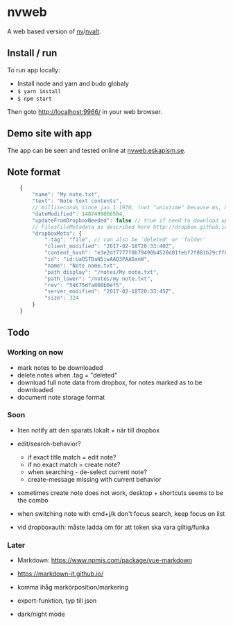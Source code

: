 # nvweb

A web based version of [nv](http://notational.net/)/[nvalt](http://brettterpstra.com/projects/nvalt/).

## Install / run

To run app locally:

- Install node and yarn and budo globaly
- `$ yarn install`
- `$ npm start`

Then goto [http://localhost:9966/](http://localhost:9966/) in your web browser.

## Demo site with app

The app can be seen and tested online at [nvweb.eskapism.se](https://nvweb.eskapism.se).

## Note format

```js
	{
		"name": "My note.txt",
		"text": "Note text contents",
		// milliseconds since jan 1 1970, (not "unixtime" because ms, not s)
		"dateModified": 1487499066504,
		"updateFromDropboxNeeded": false // true if need to download update
		// FilesFileMetadata as described here http://dropbox.github.io/dropbox-sdk-js/global.html#FilesFileMetadata
		"dropboxMeta": {
			".tag": "file", // can also be 'deleted' or 'folder'
			"client_modified": "2017-02-18T20:33:40Z",
			"content_hash": "e3e2df7777f0b79490b4520d01febf2f081b29cff8544feefbe1b316b6aa3666",
			"id": "id:UaOSTDaN5iwAAQ3PAADanW",
			"name": "Note name.txt",
			"path_display": "/notes/My note.txt",
			"path_lower": "/notes/my note.txt",
			"rev": "54675d7a000b0ef5",
			"server_modified": "2017-02-18T20:33:45Z",
			"size": 324
		}
    }
```

## Todo

### Working on now

- mark notes to be downloaded
- delete notes when .tag = "deleted"
- download full note data from dropbox, for notes marked as to be downloaded
- document note storage format


### Soon

- liten notify att den sparats lokalt + när till dropbox

- edit/search-behavior?
	- if exact title match = edit note?
	- if no exact match = create note?
	- when searching - de-select current note?
	- create-message missing with current behavior

- sometimes create note does not work, desktop + shortcuts seems to be the combo

- when switching note with cmd+j/k don't focus search, keep focus on list

- vid dropboxauth: måste ladda om för att token ska vara giltig/funka


### Later

- Markdown:
  https://www.npmjs.com/package/vue-markdown

- https://markdown-it.github.io/

- komma ihåg markörposition/markering

- export-funktion, typ till json

- dark/night mode




